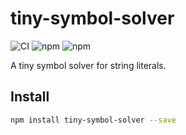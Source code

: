 # tiny-symbol-solver

<p>
  <img src="https://github.com/solidx-js/tiny-symbol-solver/actions/workflows/ci.yml/badge.svg" alt="CI" />
  <img src="https://img.shields.io/npm/dw/tiny-symbol-solver" alt="npm" />
  <img src="https://img.shields.io/npm/v/tiny-symbol-solver" alt="npm" />
</p>

A tiny symbol solver for string literals.

## Install

```bash
npm install tiny-symbol-solver --save
```
